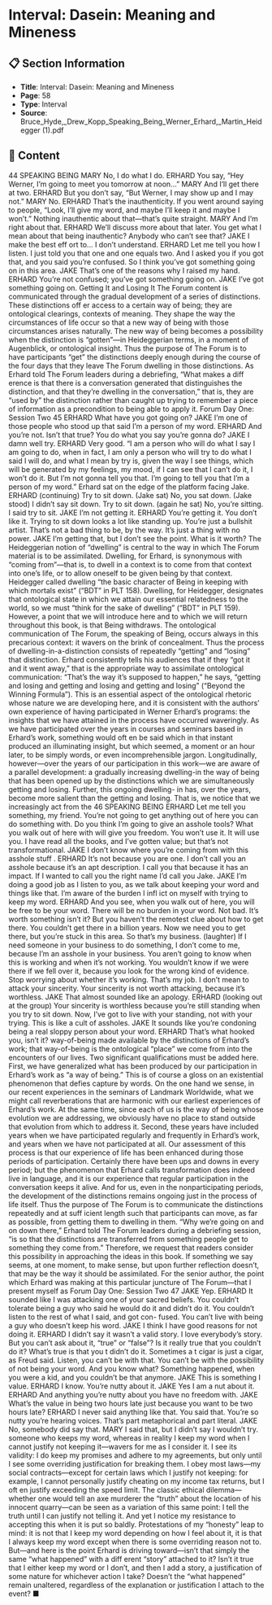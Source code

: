 # Interval: Dasein: Meaning and Mineness

## 📋 Section Information

- **Title**: Interval: Dasein: Meaning and Mineness
- **Page**: 58
- **Type**: Interval
- **Source**: Bruce_Hyde,_Drew_Kopp_Speaking_Being_Werner_Erhard,_Martin_Heidegger (1).pdf

## 📄 Content

44
SPEAKING BEING
MARY
No, I do what I do.
ERHARD
You say, “Hey Werner, I’m going to meet you tomorrow at noon...”
MARY
And I’ll get there at two.
ERHARD
But you don’t say, “But Werner, I may show up and I may not.”
MARY
No.
ERHARD
That’s the inauthenticity. If you went around saying to people, “Look, I’ll give my word, and
maybe I’ll keep it and maybe I won’t.” Nothing inauthentic about that—that’s quite straight.
MARY
And I’m right about that.
ERHARD
We’ll discuss more about that later. You get what I mean about that being inauthentic? Anybody
who can’t see that?
JAKE
I make the best eff ort to... I don’t understand.
ERHARD
Let me tell you how I listen. I just told you that one and one equals two. And I asked you if you
got that, and you said you’re confused. So I think you’ve got something going on in this area.
JAKE
That’s one of the reasons why I raised my hand.
ERHARD
You’re not confused; you’ve got something going on.
JAKE
I’ve got something going on.
Getting It and Losing It
The Forum content is communicated through the gradual
development of a series of distinctions. These distinctions off er
access to a certain way of being; they are ontological clearings,
contexts of meaning. They shape the way the circumstances of
life occur so that a new way of being with those circumstances
arises naturally. The new way of being becomes a possibility when
the distinction is “gotten”—in Heideggerian terms, in a moment
of Augenblick, or ontological insight. Thus the purpose of The
Forum is to have participants “get” the distinctions deeply enough
during the course of the four days that they leave The Forum
dwelling in those distinctions. As Erhard told The Forum leaders
during a debriefing, “What makes a diff erence is that there is a
conversation generated that distinguishes the distinction, and that
they’re dwelling in the conversation,” that is, they are “used by”
the distinction rather than caught up trying to remember a piece of
information as a precondition to being able to apply it.
Forum Day One: Session Two
45
ERHARD
What have you got going on?
JAKE
I’m one of those people who stood up that said I’m a person of my word.
ERHARD
And you’re not. Isn’t that true? You do what you say you’re gonna do?
JAKE
I damn well try.
ERHARD
Very good. “I am a person who will do what I say I am going to do, when in fact, I am only a
person who will try to do what I said I will do, and what I mean by try is, given the way I see
things, which will be generated by my feelings, my mood, if I can see that I can’t do it, I won’t
do it. But I’m not gonna tell you that. I’m going to tell you that I’m a person of my word.”
Erhard sat on the edge of the platform facing Jake.
ERHARD (continuing)
Try to sit down.
(Jake sat)
No, you sat down.
(Jake stood)
I didn’t say sit down. Try to sit down.
(again he sat)
No, you’re sitting. I said try to sit.
JAKE
I’m not getting it.
ERHARD
You’re getting it. You don’t like it. Trying to sit down looks a lot like standing up. You’re just a
bullshit artist. That’s not a bad thing to be, by the way. It’s just a thing with no power.
JAKE
I’m getting that, but I don’t see the point. What is it worth?
The Heideggerian notion of “dwelling” is central to the way
in which The Forum material is to be assimilated. Dwelling, for
Erhard, is synonymous with “coming from”—that is, to dwell
in a context is to come from that context into one’s life, or to
allow oneself to be given being by that context. Heidegger
called dwelling “the basic character of Being in keeping with
which mortals exist” (“BDT” in PLT 158). Dwelling, for Heidegger,
designates that ontological state in which we attain our essential
relatedness to the world, so we must “think for the sake of
dwelling” (“BDT” in PLT 159).
However, a point that we will introduce here and to which
we will return throughout this book, is that Being withdraws. The
ontological communication of The Forum, the speaking of Being,
occurs always in this precarious context: it wavers on the brink
of concealment. Thus the process of dwelling-in-a-distinction
consists of repeatedly “getting” and “losing” that distinction.
Erhard consistently tells his audiences that if they “got it and it
went away,” that is the appropriate way to assimilate ontological
communication: “That’s the way it’s supposed to happen,” he says,
“getting and losing and getting and losing and getting and losing”
(“Beyond the Winning Formula”). This is an essential aspect of the
ontological rhetoric whose nature we are developing here, and it is
consistent with the authors’ own experience of having participated
in Werner Erhard’s programs: the insights that we have attained in
the process have occurred waveringly.
As we have participated over the years in courses and
seminars based in Erhard’s work, something would oft en be
said which in that instant produced an illuminating insight, but
which seemed, a moment or an hour later, to be simply words,
or even incomprehensible jargon. Longitudinally, however—over
the years of our participation in this work—we are aware of a
parallel development: a gradually increasing dwelling-in the way
of being that has been opened up by the distinctions which we are
simultaneously getting and losing. Further, this ongoing dwelling-
in has, over the years, become more salient than the getting
and losing. That is, we notice that we increasingly act from the
46
SPEAKING BEING
ERHARD
Let me tell you something, my friend. You’re not going to get anything out of here you can do
something with. Do you think I’m going to give an asshole tools? What you walk out of here
with will give you freedom. You won’t use it. It will use you. I have read all the books, and I’ve
gotten value; but that’s not transformational.
JAKE
I don’t know where you’re coming from with this asshole stuff .
ERHARD
It’s not because you are one. I don’t call you an asshole because it’s an apt description. I call you
that because it has an impact. If I wanted to call you the right name I’d call you Jake.
JAKE
I’m doing a good job as I listen to you, as we talk about keeping your word and things like that. I’m
aware of the burden I infl ict on myself with trying to keep my word.
ERHARD
And you see, when you walk out of here, you will be free to be your word. There will be no
burden in your word. Not bad. It’s worth something isn’t it? But you haven’t the remotest clue
about how to get there. You couldn’t get there in a billion years. Now we need you to get there,
but you’re stuck in this area. So that’s my business.
(laughter)
If I need someone in your business to do something, I don’t come to me, because I’m an asshole
in your business. You aren’t going to know when this is working and when it’s not working.
You wouldn’t know if we were there if we fell over it, because you look for the wrong kind of
evidence. Stop worrying about whether it’s working. That’s my job. I don’t mean to attack your
sincerity. Your sincerity is not worth attacking, because it’s worthless.
JAKE
That almost sounded like an apology.
ERHARD  (looking out at the group)
Your sincerity is worthless because you’re still standing when you try to sit down. Now, I’ve got
to live with your standing, not with your trying. This is like a cult of assholes.
JAKE
It sounds like you’re condoning being a real sloppy person about your word.
ERHARD
That’s what hooked you, isn’t it?
way-of-being made available by the distinctions of Erhard’s work;
that way-of-being is the ontological “place” we come from into the
encounters of our lives.
Two significant qualifications must be added here. First, we
have generalized what has been produced by our participation
in Erhard’s work as “a way of being.” This is of course a gloss on
an existential phenomenon that defies capture by words. On the
one hand we sense, in our recent experiences in the seminars of
Landmark Worldwide, what we might call reverberations that are
harmonic with our earliest experiences of Erhard’s work. At the
same time, since each of us is the way of being whose evolution we
are addressing, we obviously have no place to stand outside that
evolution from which to address it.
Second, these years have included years when we have
participated regularly and frequently in Erhard’s work, and years
when we have not participated at all. Our assessment of this
process is that our experience of life has been enhanced during
those periods of participation. Certainly there have been ups
and downs in every period; but the phenomenon that Erhard
calls transformation does indeed live in language, and it is our
experience that regular participation in the conversation keeps
it alive. And for us, even in the nonparticipating periods, the
development of the distinctions remains ongoing just in the
process of life itself.
Thus the purpose of The Forum is to communicate the
distinctions repeatedly and at suff icient length such that
participants can move, as far as possible, from getting them to
dwelling in them. “Why we’re going on and on down there,” Erhard
told The Forum leaders during a debriefing session, “is so that
the distinctions are transferred from something people get to
something they come from.”
Therefore, we request that readers consider this possibility in
approaching the ideas in this book. If something we say seems, at
one moment, to make sense, but upon further reflection doesn’t,
that may be the way it should be assimilated.
For the senior author, the point which Erhard was making
at this particular juncture of The Forum—that I present myself as
Forum Day One: Session Two
47
JAKE
Yep.
ERHARD
It sounded like I was attacking one of your sacred beliefs. You couldn’t tolerate being a guy who
said he would do it and didn’t do it. You couldn’t listen to the rest of what I said, and got con-
fused. You can’t live with being a guy who doesn’t keep his word.
JAKE
I think I have good reasons for not doing it.
ERHARD
I didn’t say it wasn’t a valid story. I love everybody’s story. But you can’t ask about it, “true” or
“false”? Is it really true that you couldn’t do it? What’s true is that you
t
didn’t do it. Sometimes a
t
cigar is just a cigar, as Freud said. Listen, you can’t be with that. You can’t be with the possibility
of not being your word. And you know what? Something happened, when you were a kid, and
you couldn’t be that anymore.
JAKE
This is something I value.
ERHARD
I know. You’re nutty about it.
JAKE
Yes I am a nut about it.
ERHARD
And anything you’re nutty about you have no freedom with.
JAKE
What’s the value in being two hours late just because you want to be two hours late?
ERHARD
I never said anything like that. You said that. You’re so nutty you’re hearing voices. That’s part
metaphorical and part literal.
JAKE
No, somebody did say that.
MARY
I said that, but I didn’t say I wouldn’t try.
someone who keeps my word, whereas in reality I keep my word
when I cannot justify not keeping it—wavers for me as I consider
it. I see its validity: I do keep my promises and adhere to my
agreements, but only until I see some overriding justification for
breaking them. I obey most laws—my social contracts—except
for certain laws which I justify not keeping: for example, I cannot
personally justify cheating on my income tax returns, but I oft en
justify exceeding the speed limit. The classic ethical dilemma—
whether one would tell an axe murderer the “truth” about the
location of his innocent quarry—can be seen as a variation of this
same point: I tell the truth until I can justify not telling it.
And yet I notice my resistance to accepting this when it is
put so baldly. Protestations of my “honesty” leap to mind: it is
not that I keep my word depending on how I feel about it, it is
that I always keep my word except when there is some overriding
reason not to. But—and here is the point Erhard is driving
toward—isn’t that simply the same “what happened” with a
diff erent “story” attached to it? Isn’t it true that I either keep my
word or I don’t, and then I add a story, a justification of some
nature for whichever action I take? Doesn’t the “what happened”
remain unaltered, regardless of the explanation or justification I
attach to the event?  ■